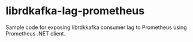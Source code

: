 # librdkafka-lag-prometheus
Sample code for exposing librdkkafka consumer lag to Prometheus using Prometheus .NET client.